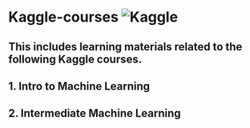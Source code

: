 # Kaggle-courses ![Kaggle](https://img.shields.io/badge/Kaggle-035a7d?style=for-the-badge&logo=kaggle&logoColor=white)
## This includes learning materials related to the following Kaggle courses. 
## 1. Intro to Machine Learning
## 2. Intermediate Machine Learning
